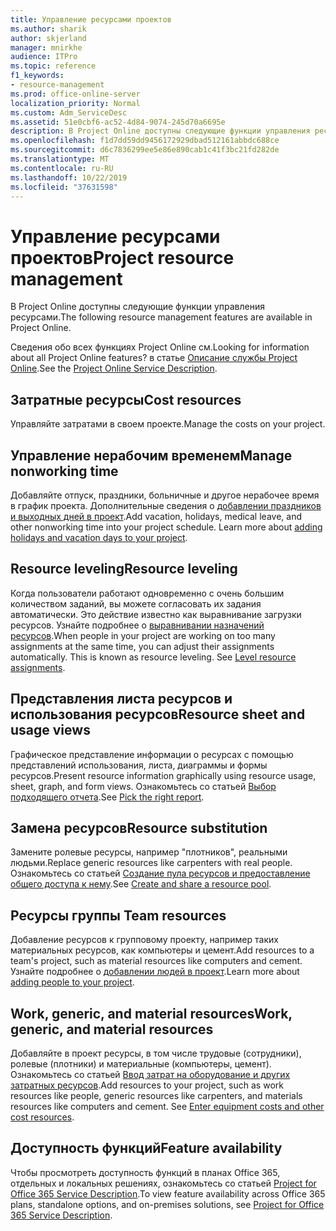 ```yaml
---
title: Управление ресурсами проектов
ms.author: sharik
author: skjerland
manager: mnirkhe
audience: ITPro
ms.topic: reference
f1_keywords:
- resource-management
ms.prod: office-online-server
localization_priority: Normal
ms.custom: Adm_ServiceDesc
ms.assetid: 51e0cbf6-ac52-4d84-9074-245d70a6695e
description: В Project Online доступны следующие функции управления ресурсами.
ms.openlocfilehash: f1d7dd59dd9456172929dbad512161abbdc688ce
ms.sourcegitcommit: d6c7836299ee5e86e890cab1c41f3bc21fd282de
ms.translationtype: MT
ms.contentlocale: ru-RU
ms.lasthandoff: 10/22/2019
ms.locfileid: "37631598"
---
```

# <a name="project-resource-management"></a><span data-ttu-id="98a87-103">Управление ресурсами проектов</span><span class="sxs-lookup"><span data-stu-id="98a87-103">Project resource management</span></span>

<span data-ttu-id="98a87-104">В Project Online доступны следующие функции управления ресурсами.</span><span class="sxs-lookup"><span data-stu-id="98a87-104">The following resource management features are available in Project Online.</span></span>
  
<span data-ttu-id="98a87-105">Сведения обо всех функциях Project Online см.</span><span class="sxs-lookup"><span data-stu-id="98a87-105">Looking for information about all Project Online features?</span></span> <span data-ttu-id="98a87-106">в статье [Описание службы Project Online](project-online-service-description.md).</span><span class="sxs-lookup"><span data-stu-id="98a87-106">See the [Project Online Service Description](project-online-service-description.md).</span></span>
  
## <a name="cost-resources"></a><span data-ttu-id="98a87-107">Затратные ресурсы</span><span class="sxs-lookup"><span data-stu-id="98a87-107">Cost resources</span></span>

<span data-ttu-id="98a87-108">Управляйте затратами в своем проекте.</span><span class="sxs-lookup"><span data-stu-id="98a87-108">Manage the costs on your project.</span></span>
  
## <a name="manage-nonworking-time"></a><span data-ttu-id="98a87-109">Управление нерабочим временем</span><span class="sxs-lookup"><span data-stu-id="98a87-109">Manage nonworking time</span></span>

<span data-ttu-id="98a87-p102">Добавляйте отпуск, праздники, больничные и другое нерабочее время в график проекта. Дополнительные сведения о [добавлении праздников и выходных дней в проект](https://go.microsoft.com/fwlink/p/?LinkId=271337).</span><span class="sxs-lookup"><span data-stu-id="98a87-p102">Add vacation, holidays, medical leave, and other nonworking time into your project schedule. Learn more about [adding holidays and vacation days to your project](https://go.microsoft.com/fwlink/p/?LinkId=271337).</span></span>
  
## <a name="resource-leveling"></a><span data-ttu-id="98a87-112">Resource leveling</span><span class="sxs-lookup"><span data-stu-id="98a87-112">Resource leveling</span></span>

<span data-ttu-id="98a87-p103">Когда пользователи работают одновременно с очень большим количеством заданий, вы можете согласовать их задания автоматически. Это действие известно как выравнивание загрузки ресурсов. Узнайте подробнее о [выравнивании назначений ресурсов](https://go.microsoft.com/fwlink/p/?LinkId=271348).</span><span class="sxs-lookup"><span data-stu-id="98a87-p103">When people in your project are working on too many assignments at the same time, you can adjust their assignments automatically. This is known as resource leveling. See [Level resource assignments](https://go.microsoft.com/fwlink/p/?LinkId=271348).</span></span>
  
## <a name="resource-sheet-and-usage-views"></a><span data-ttu-id="98a87-116">Представления листа ресурсов и использования ресурсов</span><span class="sxs-lookup"><span data-stu-id="98a87-116">Resource sheet and usage views</span></span>

<span data-ttu-id="98a87-117">Графическое представление информации о ресурсах с помощью представлений использования, листа, диаграммы и формы ресурсов.</span><span class="sxs-lookup"><span data-stu-id="98a87-117">Present resource information graphically using resource usage, sheet, graph, and form views.</span></span> <span data-ttu-id="98a87-118">Ознакомьтесь со статьей [Выбор подходящего отчета](https://go.microsoft.com/fwlink/?LinkId=402920).</span><span class="sxs-lookup"><span data-stu-id="98a87-118">See [Pick the right report](https://go.microsoft.com/fwlink/?LinkId=402920).</span></span>
  
## <a name="resource-substitution"></a><span data-ttu-id="98a87-119">Замена ресурсов</span><span class="sxs-lookup"><span data-stu-id="98a87-119">Resource substitution</span></span>

<span data-ttu-id="98a87-120">Замените ролевые ресурсы, например "плотников", реальными людьми.</span><span class="sxs-lookup"><span data-stu-id="98a87-120">Replace generic resources like carpenters with real people.</span></span> <span data-ttu-id="98a87-121">Ознакомьтесь со статьей [Создание пула ресурсов и предоставление общего доступа к нему](https://go.microsoft.com/fwlink/?LinkId=402921).</span><span class="sxs-lookup"><span data-stu-id="98a87-121">See [Create and share a resource pool](https://go.microsoft.com/fwlink/?LinkId=402921).</span></span>
  
## <a name="team-resources"></a><span data-ttu-id="98a87-122">Ресурсы группы </span><span class="sxs-lookup"><span data-stu-id="98a87-122">Team resources</span></span>

<span data-ttu-id="98a87-123">Добавление ресурсов к групповому проекту, например таких материальных ресурсов, как компьютеры и цемент.</span><span class="sxs-lookup"><span data-stu-id="98a87-123">Add resources to a team's project, such as material resources like computers and cement.</span></span> <span data-ttu-id="98a87-124">Узнайте подробнее о [добавлении людей в проект](https://go.microsoft.com/fwlink/p/?LinkId=271347).</span><span class="sxs-lookup"><span data-stu-id="98a87-124">Learn more about [adding people to your project](https://go.microsoft.com/fwlink/p/?LinkId=271347).</span></span>
  
## <a name="work-generic-and-material-resources"></a><span data-ttu-id="98a87-125">Work, generic, and material resources</span><span class="sxs-lookup"><span data-stu-id="98a87-125">Work, generic, and material resources</span></span>

<span data-ttu-id="98a87-p107">Добавляйте в проект ресурсы, в том числе трудовые (сотрудники), ролевые (плотники) и материальные (компьютеры, цемент). Ознакомьтесь со статьей [Ввод затрат на оборудование и других затратных ресурсов](https://go.microsoft.com/fwlink/?LinkId=402922).</span><span class="sxs-lookup"><span data-stu-id="98a87-p107">Add resources to your project, such as work resources like people, generic resources like carpenters, and materials resources like computers and cement. See [Enter equipment costs and other cost resources](https://go.microsoft.com/fwlink/?LinkId=402922).</span></span>
  
## <a name="feature-availability"></a><span data-ttu-id="98a87-128">Доступность функций</span><span class="sxs-lookup"><span data-stu-id="98a87-128">Feature availability</span></span>

<span data-ttu-id="98a87-129">Чтобы просмотреть доступность функций в планах Office 365, отдельных и локальных решениях, ознакомьтесь со статьей [Project for Office 365 Service Description](project-online-service-description.md).</span><span class="sxs-lookup"><span data-stu-id="98a87-129">To view feature availability across Office 365 plans, standalone options, and on-premises solutions, see [Project for Office 365 Service Description](project-online-service-description.md).</span></span>
  

